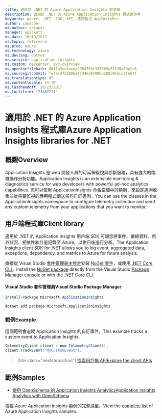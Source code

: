 ```yaml
---
title: 適用於 .NET 的 Azure Application Insights 程式庫
description: 適用於 .NET 的 Azure Application Insights 程式庫參考
keywords: Azure, .NET, SDK, API, 應用程式 AppInsights
author: camsoper
ms.author: casoper
manager: wpickett
ms.date: 10/19/2017
ms.topic: reference
ms.prod: azure
ms.technology: azure
ms.devlang: dotnet
ms.service: application-insights
ms.custom: devcenter, svc-overview
ms.openlocfilehash: 081143eafaeea2954703c337609a67fd5a7941c6
ms.sourcegitcommit: fe3e1475208ba47d4630788bac88b952cc3fe61f
ms.translationtype: HT
ms.contentlocale: zh-TW
ms.lasthandoff: 10/23/2017
ms.locfileid: "23487211"
---
```

# <a name="azure-application-insights-libraries-for-net"></a><span data-ttu-id="8ab56-104">適用於 .NET 的 Azure Application Insights 程式庫</span><span class="sxs-lookup"><span data-stu-id="8ab56-104">Azure Application Insights libraries for .NET</span></span>

## <a name="overview"></a><span data-ttu-id="8ab56-105">概觀</span><span class="sxs-lookup"><span data-stu-id="8ab56-105">Overview</span></span>

<span data-ttu-id="8ab56-106">Application Insights 是 web 開發人員的可延伸監視與診斷服務，具有強大的臨機操作分析功能。</span><span class="sxs-lookup"><span data-stu-id="8ab56-106">Application Insights is an extensible monitoring & diagnostics service for web developers with powerful ad-hoc analytics capabilities.</span></span> <span data-ttu-id="8ab56-107">您可以使用 ApplicationInsights 命名空間中的類別，來設定遙測收集並從需要監視的應用程式傳送任何自訂遙測。</span><span class="sxs-lookup"><span data-stu-id="8ab56-107">You can use the classes in the ApplicationInsights namespace to configure telemetry collection and send any custom telemetry from your applications that you want to monitor.</span></span>

## <a name="client-library"></a><span data-ttu-id="8ab56-108">用戶端程式庫</span><span class="sxs-lookup"><span data-stu-id="8ab56-108">Client library</span></span>

<span data-ttu-id="8ab56-109">適用於 .NET 的 Application Insights 用戶端 SDK 可讓您將事件、彙總資料、例外狀況、相依性和計量記錄至 Azure，以供日後進行分析。</span><span class="sxs-lookup"><span data-stu-id="8ab56-109">The Application Insights client SDK for .NET allows you to log event, aggregated data, exceptions, dependency, and metrics to Azure for future analysis.</span></span>

<span data-ttu-id="8ab56-110">直接從 Visual Studio [套件管理員主控台][PackageManager]安裝 [NuGet 套件](https://www.nuget.org/packages/Microsoft.ApplicationInsights )，或使用 [.NET Core CLI][DotNetCLI]。</span><span class="sxs-lookup"><span data-stu-id="8ab56-110">Install the [NuGet package](https://www.nuget.org/packages/Microsoft.ApplicationInsights ) directly from the Visual Studio [Package Manager console][PackageManager] or with the [.NET Core CLI][DotNetCLI].</span></span>

#### <a name="visual-studio-package-manager"></a><span data-ttu-id="8ab56-111">Visual Studio 套件管理員</span><span class="sxs-lookup"><span data-stu-id="8ab56-111">Visual Studio Package Manager</span></span>

```powershell
Install-Package Microsoft.ApplicationInsights 
```

```bash
dotnet add package Microsoft.ApplicationInsights 
```

### <a name="example"></a><span data-ttu-id="8ab56-112">範例</span><span class="sxs-lookup"><span data-stu-id="8ab56-112">Example</span></span>

<span data-ttu-id="8ab56-113">這個範例會追蹤 Application Insights 的自訂事件。</span><span class="sxs-lookup"><span data-stu-id="8ab56-113">This example tracks a custom event to Application Insights.</span></span>

```csharp
TelemetryClient client = new TelemetryClient();
client.TrackEvent("MyCustomEvent");
```

> [!div class="nextstepaction"]
> [<span data-ttu-id="8ab56-114">探索用戶端 API</span><span class="sxs-lookup"><span data-stu-id="8ab56-114">Explore the client APIs</span></span>](/dotnet/api/overview/azure/insights/client)



## <a name="samples"></a><span data-ttu-id="8ab56-115">範例</span><span class="sxs-lookup"><span data-stu-id="8ab56-115">Samples</span></span>

- [<span data-ttu-id="8ab56-116">使用 OpenSchema 的 Application Insights Analytics</span><span class="sxs-lookup"><span data-stu-id="8ab56-116">Application Insights Analytics with OpenSchema</span></span>](https://azure.microsoft.com/resources/samples/guidance-appinsights-openschema/)

<span data-ttu-id="8ab56-117">檢視 Azure Application Insights 範例的[完整清單](https://azure.microsoft.com/resources/samples/?service=application-insights&platform=dotnet)。</span><span class="sxs-lookup"><span data-stu-id="8ab56-117">View the [complete list](https://azure.microsoft.com/resources/samples/?service=application-insights&platform=dotnet) of Azure Application Insights samples.</span></span>

[PackageManager]: https://docs.microsoft.com/nuget/tools/package-manager-console
[DotNetCLI]: https://docs.microsoft.com/dotnet/core/tools/dotnet-add-package
